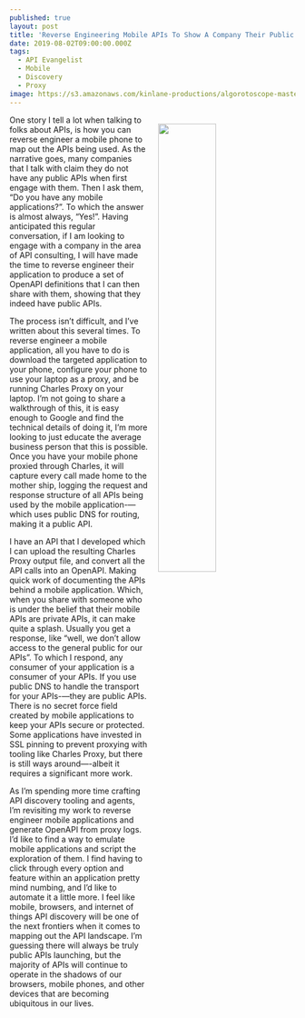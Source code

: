 ```yaml
---
published: true
layout: post
title: 'Reverse Engineering Mobile APIs To Show A Company Their Public APIs'
date: 2019-08-02T09:00:00.000Z
tags:
  - API Evangelist
  - Mobile
  - Discovery
  - Proxy
image: https://s3.amazonaws.com/kinlane-productions/algorotoscope-master/aws-s3-square-97-193-800-500-0-max-0-1--1-square.jpg
---
```

<img src="{{ page.image }}" width="45%" align="right" style="padding: 15px;" />
One story I tell a lot when talking to folks about APIs, is how you can reverse engineer a mobile phone to map out the APIs being used. As the narrative goes, many companies that I talk with claim they do not have any public APIs when first engage with them. Then I ask them, “Do you have any mobile applications?”. To which the answer is almost always, “Yes!”.  Having anticipated this regular conversation, if I am looking to engage with a company in the area of API consulting, I will have made the time to reverse engineer their application to produce a set of OpenAPI definitions that I can then share with them, showing that they indeed have public APIs.

The process isn’t difficult, and I’ve written about this several times. To reverse engineer a mobile application, all you have to do is download the targeted application to your phone, configure your phone to use your laptop as a proxy, and be running Charles Proxy on your laptop. I’m not going to share a walkthrough of this, it is easy enough to Google and find the technical details of doing it, I’m more looking to just educate the average business person that this is possible. Once you have your mobile phone proxied through Charles, it will capture every call made home to the mother ship, logging the request and response structure of all APIs being used by the mobile application-—which uses public DNS for routing, making it a public API.

I have an API that I developed which I can upload the resulting Charles Proxy output file, and convert all the API calls into an OpenAPI. Making quick work of documenting the APIs behind a mobile application. Which, when you share with someone who is under the belief that their mobile APIs are private APIs, it can make quite a splash. Usually you get a response, like “well, we don’t allow access to the general public for our APIs”. To which I respond, any consumer of your application is a consumer of your APIs. If you use public DNS to handle the transport for your APIs-—they are public APIs. There is no secret force field created by mobile applications to keep your APIs secure or protected. Some applications have invested in SSL pinning to prevent proxying with tooling like Charles Proxy, but there is still ways around—-albeit it requires a significant more work.

As I’m spending more time crafting API discovery tooling and agents, I’m revisiting my work to reverse engineer mobile applications and generate OpenAPI from proxy logs. I’d like to find a way to emulate mobile applications and script the exploration of them. I find having to click through every option and feature within an application pretty mind numbing, and I’d like to automate it a little more. I feel like mobile, browsers, and  internet of things API discovery will be one of the next frontiers when it comes to mapping out the API landscape. I’m guessing there will always be truly public APIs launching, but the majority of APIs will continue to operate in the shadows of our browsers, mobile phones, and other devices that are becoming ubiquitous in our lives.
